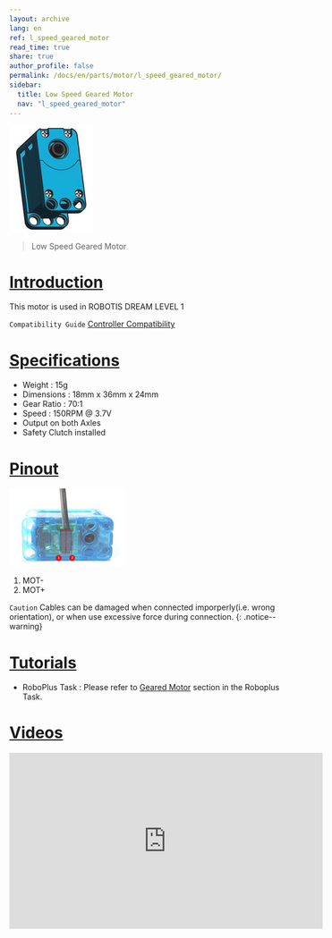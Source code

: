 ```yaml
---
layout: archive
lang: en
ref: l_speed_geared_motor
read_time: true
share: true
author_profile: false
permalink: /docs/en/parts/motor/l_speed_geared_motor/
sidebar:
  title: Low Speed Geared Motor
  nav: "l_speed_geared_motor"
---
```


![](/assets/images/parts/motor/l_speed_geared_motor_product.jpg)

> Low Speed Geared Motor

# [Introduction](#introduction)

This motor is used in ROBOTIS DREAM LEVEL 1

`Compatibility Guide` [Controller Compatibility]

# [Specifications](#specifications)

- Weight : 15g
- Dimensions : 18mm x 36mm x 24mm
- Gear Ratio : 70:1
- Speed : 150RPM @ 3.7V
- Output on both Axles
- Safety Clutch installed

# [Pinout](#pinout)

![](/assets/images/parts/motor/l_speed_geared_motor_pinout.jpg)

1. MOT-
2. MOT+

`Caution` Cables can be damaged when connected imporperly(i.e. wrong orientation), or when use excessive force during connection.
{: .notice--warning}

# [Tutorials](#tutorials)

- RoboPlus Task : Please refer to [Geared Motor] section in the Roboplus Task.

# [Videos](#videos)

<iframe width="560" height="315" src="https://www.youtube.com/embed/-qRy_NDd5eU" frameborder="0" allowfullscreen></iframe>

[Controller Compatibility]: /docs/en/parts/controller/controller_compatibility/
[Geared Motor]: /docs/en/software/rplus1/task/programming_02/#reduction-motor
